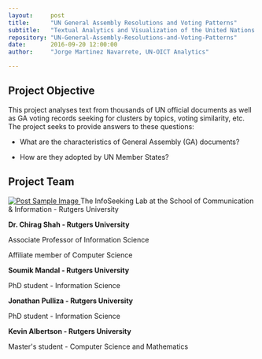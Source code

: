```yaml
---
layout:     post
title:      "UN General Assembly Resolutions and Voting Patterns"
subtitle:   "Textual Analytics and Visualization of the United Nations General Assembly Resolutions"
repository: "UN-General-Assembly-Resolutions-and-Voting-Patterns"
date:       2016-09-20 12:00:00
author:     "Jorge Martinez Navarrete, UN-OICT Analytics"

---
```

Project Objective
------------

This project analyses text from thousands of UN official documents as well as GA voting records seeking for clusters by topics, voting similarity, etc. The project seeks to provide answers to these questions:

- What are the characteristics of General Assembly (GA) documents?

- How are they adopted by UN Member States?



Project Team
------------

<a href="http://www.infoseeking.org/">
    <img src="{{ site.baseurl }}/img/rutgers_infoseeking_logo.png" alt="Post Sample Image">
</a>
<span class="caption text-muted">The InfoSeeking Lab at the School of Communication & Information - Rutgers University</span>


**Dr. Chirag Shah - Rutgers University**

Associate Professor of Information Science

Affiliate member of Computer Science



**Soumik Mandal - Rutgers University**

PhD student - Information Science



**Jonathan Pulliza - Rutgers University**

PhD student - Information Science



**Kevin Albertson - Rutgers University**

Master's student - Computer Science and Mathematics

